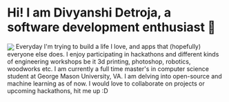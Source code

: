 # Hi! I am Divyanshi Detroja, a software development enthusiast 👋
<img src="https://github.com/cat-milk/Anime-Girls-Holding-Programming-Books/blob/master/Python/Miyashita_Ai_Holding_The_Python_Book.png?raw=true" align="center">
Everyday I'm trying to build a life I love, and apps that (hopefully) everyone else does. I enjoy participating in hackathons and different kinds of engineering workshops be it 3d printing, photoshop, robotics, woodworks etc. I am currently a full time master's in computer science student at George Mason University, VA. I am delving into open-source and machine learning as of now. I would love to collaborate on projects or upcoming hackathons, hit me up :D 

